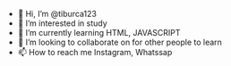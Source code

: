 - 👋 Hi, I’m @tiburca123
- 👀 I’m interested in study
- 🌱 I’m currently learning HTML, JAVASCRIPT
- 💞️ I’m looking to collaborate on for other people to learn
- 📫 How to reach me Instagram, Whatssap
